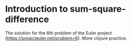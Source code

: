 # Introduction to sum-square-difference

The solution for the 6th problem of the Euler project (https://projecteuler.net/problem=6). More clojure practice. 
